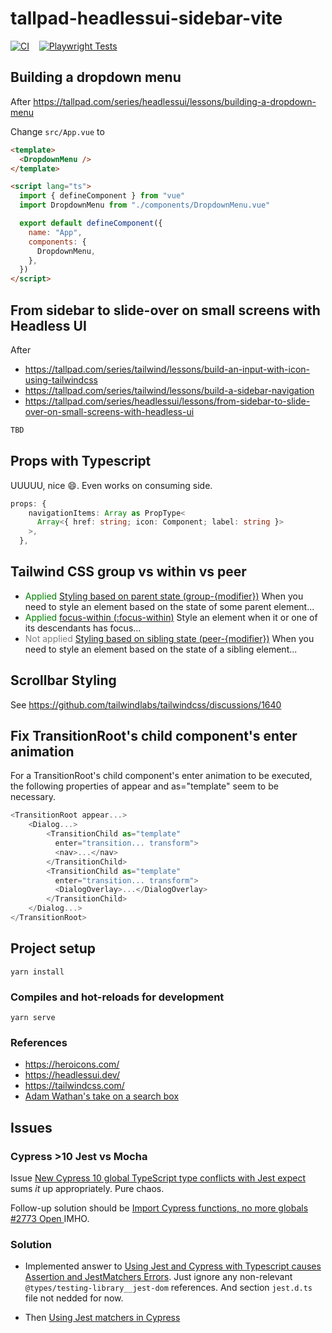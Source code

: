 # tallpad-headlessui-sidebar-vite

[![CI](https://github.com/joma74/tallpad-headlessui-sidebar-vite/actions/workflows/ci.yml/badge.svg)](https://github.com/joma74/tallpad-headlessui-sidebar-vite/actions/workflows/ci.yml)&nbsp; &nbsp; [![Playwright Tests](https://github.com/joma74/tallpad-headlessui-sidebar-vite/actions/workflows//playwright.e2e.yml/badge.svg)](https://github.com/joma74/tallpad-headlessui-sidebar-vite/actions/workflows/playwright.e2e.yml)

## Building a dropdown menu

After https://tallpad.com/series/headlessui/lessons/building-a-dropdown-menu

Change `src/App.vue` to

```html
<template>
  <DropdownMenu />
</template>

<script lang="ts">
  import { defineComponent } from "vue"
  import DropdownMenu from "./components/DropdownMenu.vue"

  export default defineComponent({
    name: "App",
    components: {
      DropdownMenu,
    },
  })
</script>
```

## From sidebar to slide-over on small screens with Headless UI

After

- https://tallpad.com/series/tailwind/lessons/build-an-input-with-icon-using-tailwindcss
- https://tallpad.com/series/tailwind/lessons/build-a-sidebar-navigation
- https://tallpad.com/series/headlessui/lessons/from-sidebar-to-slide-over-on-small-screens-with-headless-ui

```html
TBD
```

## Props with Typescript

UUUUU, nice :smile:. Even works on consuming side.

```ts
props: {
    navigationItems: Array as PropType<
      Array<{ href: string; icon: Component; label: string }>
    >,
  },
```

## Tailwind CSS group vs within vs peer

- <span style="color:green">Applied</span> [Styling based on parent state (group-{modifier})](https://tailwindcss.com/docs/hover-focus-and-other-states#styling-based-on-parent-state)
  When you need to style an element based on the state of some parent element...
- <span style="color:green">Applied</span> [focus-within (:focus-within)](https://tailwindcss.com/docs/hover-focus-and-other-states#focus-within) Style an element when it or one of its descendants has focus...
- <span style="color:gray">Not applied</span> [Styling based on sibling state (peer-{modifier})](https://tailwindcss.com/docs/hover-focus-and-other-states#styling-based-on-sibling-state) When you need to style an element based on the state of a sibling element...

## Scrollbar Styling

See https://github.com/tailwindlabs/tailwindcss/discussions/1640

## Fix TransitionRoot's child component's enter animation

For a TransitionRoot's child component's enter animation to be executed, the following properties of appear and as="template" seem to be necessary.

```ts
<TransitionRoot appear...>
    <Dialog...>
        <TransitionChild as="template"
          enter="transition... transform">
          <nav>...</nav>
        </TransitionChild>
        <TransitionChild as="template"
          enter="transition... transform">
          <DialogOverlay>...</DialogOverlay>
        </TransitionChild>
    </Dialog...>
</TransitionRoot>
```

## Project setup

```
yarn install
```

### Compiles and hot-reloads for development

```
yarn serve
```

### References

- https://heroicons.com/
- https://headlessui.dev/
- https://tailwindcss.com/
- [Adam Wathan's take on a search box](https://youtu.be/6xgMkGMIudE?t=1821)

## Issues

### Cypress >10 Jest vs Mocha

Issue [New Cypress 10 global TypeScript type conflicts with Jest expect](https://github.com/cypress-io/cypress/issues/22059) sums _it_ up appropriately. Pure chaos.

Follow-up solution should be [Import Cypress functions, no more globals #2773
Open
](https://github.com/cypress-io/cypress/issues/2773) IMHO.

### Solution

- Implemented answer to [Using Jest and Cypress with Typescript causes Assertion and JestMatchers Errors](https://stackoverflow.com/a/72579711). Just ignore any non-relevant `@types/testing-library__jest-dom` references. And section `jest.d.ts` file not nedded for now.

- Then [Using Jest matchers in Cypress](https://medium.com/@NicholasBoll/using-jest-matchers-in-cypress-5e8e7281f5dd)
